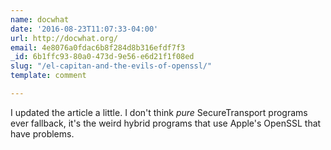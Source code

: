 ```yaml
---
name: docwhat
date: '2016-08-23T11:07:33-04:00'
url: http://docwhat.org/
email: 4e8076a0fdac6b8f284d8b316efdf7f3
_id: 6b1ffc93-80a0-473d-9e56-e6d21f1f08ed
slug: "/el-capitan-and-the-evils-of-openssl/"
template: comment

---
```


I updated the article a little. I don't think _pure_ SecureTransport programs
ever fallback, it's the weird hybrid programs that use Apple's OpenSSL that
have problems.
